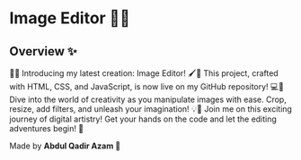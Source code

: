 # Image Editor 🎨✨

## Overview ✨
🎨✨ Introducing my latest creation: Image Editor! 🖌️📸 This project, crafted with HTML, CSS, and JavaScript, is now live on my GitHub repository! 💻🚀 Dive into the world of creativity as you manipulate images with ease. Crop, resize, add filters, and unleash your imagination! 💡🎉 Join me on this exciting journey of digital artistry! Get your hands on the code and let the editing adventures begin! 🌟

Made by **Abdul Qadir Azam 🚀**
